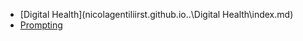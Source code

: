 * [Digital Health](nicolagentiliirst.github.io\..\Digital Health\index.md)
* [Prompting](nicolagentiliirst.github.io\..\LLM\Prompting\index.md)
